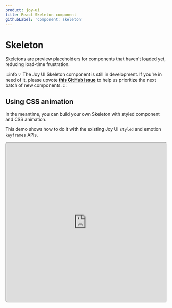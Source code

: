 ```yaml
---
product: joy-ui
title: React Skeleton component
githubLabel: 'component: skeleton'
---
```


# Skeleton

<p class="description">Skeletons are preview placeholders for components that haven't loaded yet, reducing load-time frustration.</p>

:::info
💡 The Joy UI Skeleton component is still in development.
If you're in need of it, please upvote [**this GitHub issue**](https://github.com/mui/material-ui/issues/36105) to help us prioritize the next batch of new components.
:::

## Using CSS animation

In the meantime, you can build your own Skeleton with styled component and CSS animation.

This demo shows how to do it with the existing Joy UI `styled` and emotion `keyframes` APIs.

<iframe src="https://codesandbox.io/embed/skeleton-joy-ui-c96x7d?module=%2FSkeleton.tsx&fontsize=14&hidenavigation=1&theme=dark&view=preview"
     style="width:100%; height:500px; border:2; border-radius: 8px; overflow:hidden;"
     title="Skeleton - Joy UI"
     allow="accelerometer; ambient-light-sensor; camera; encrypted-media; geolocation; gyroscope; hid; microphone; midi; payment; usb; vr; xr-spatial-tracking"
     sandbox="allow-forms allow-modals allow-popups allow-presentation allow-same-origin allow-scripts"
   ></iframe>

